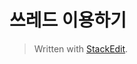 # 쓰레드 이용하기 




> Written with [StackEdit](https://stackedit.io/).
<!--stackedit_data:
eyJoaXN0b3J5IjpbLTE0NTcxMTgzNjZdfQ==
-->